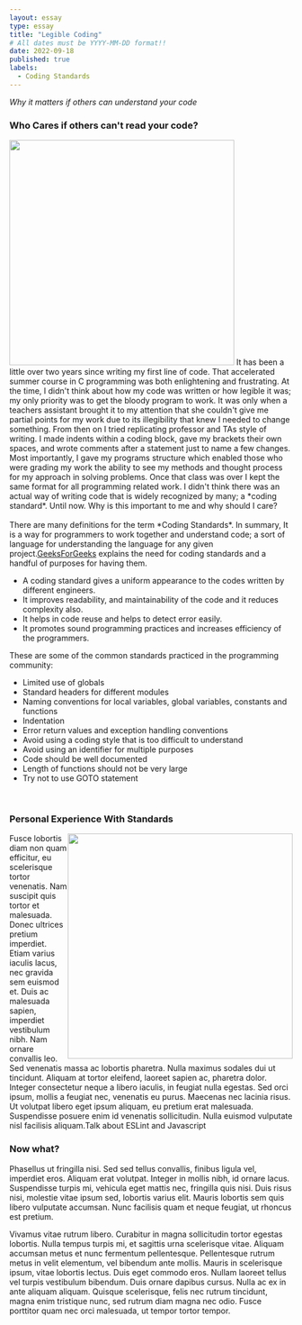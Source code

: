 ```yaml
---
layout: essay
type: essay
title: "Legible Coding"
# All dates must be YYYY-MM-DD format!!
date: 2022-09-18
published: true
labels:
  - Coding Standards
---
```

*Why it matters if others can understand your code*
### Who Cares if others can't read your code?
<div>
  <img width="400px" class="rounded float-start pe-4" src="https://media.giphy.com/media/YC2a09nzvP5yDiD3Jo/giphy.gif">
  It has been a little over two years since writing my first line of code. That accelerated summer course in C programming was both enlightening and  frustrating. At the time, I didn't think about how my code was written or how legible it was; my only priority was to get the bloody program to work. It was only when a teachers assistant brought it to my attention that she couldn't give me partial points for my work due to its illegibility that knew I needed to change something. From then on I tried replicating professor and TAs style of writing. I made indents within a coding block, gave my brackets their own spaces, and wrote comments after a statement just to name a few changes. Most importantly, I gave my programs structure which enabled those who were grading my work the ability to see my methods and thought process for my approach in solving problems. Once that class was over I kept the same format for all programming related work. I didn't think there was an actual way of writing code that is widely recognized by many; a *coding standard*. Until now. Why is this important to me and why should I care?
</div>
<br>
<div>
 There are many definitions for the term *Coding Standards*. In summary, It is a way for programmers to work together and understand code; a sort of language for understanding the language for any given project.<a href="https://www.geeksforgeeks.org/coding-standards-and-guidelines/">GeeksForGeeks</a> explains the need for coding standards and a handful of purposes for having them.
  <ul>
    <li>A coding standard gives a uniform appearance to the codes written by different engineers.</li>   
    <li>It improves readability, and maintainability of the code and it reduces complexity also.</li>
    <li>It helps in code reuse and helps to detect error easily.</li>
    <li>It promotes sound programming practices and increases efficiency of the programmers.</li>
  </ul>
These are some of the common standards practiced in the programming community:
  <ul>
    <li>Limited use of globals</li>
    <li>Standard headers for different modules</li>
    <li>Naming conventions for local variables, global variables, constants and functions</li>
    <li>Indentation</li>
    <li>Error return values and exception handling conventions</li>
    <li>Avoid using a coding style that is too difficult to understand</li>
    <li>Avoid using an identifier for multiple purposes</li>
    <li>Code should be well documented</li>
    <li>Length of functions should not be very large</li>
    <li>Try not to use GOTO statement</li>
  </ul>
</div>
<br>

### Personal Experience With Standards
  <img width="400px" class="text-center pre-4" src="https://media.giphy.com/media/SAAMcPRfQpgyI/giphy.gif" style="float:right;">
  Fusce lobortis diam non quam efficitur, eu scelerisque tortor venenatis. Nam suscipit quis tortor et malesuada. Donec ultrices pretium imperdiet. Etiam varius iaculis lacus, nec gravida sem euismod et. Duis ac malesuada sapien, imperdiet vestibulum nibh. Nam ornare convallis leo. Sed venenatis massa ac lobortis pharetra. Nulla maximus sodales dui ut tincidunt. Aliquam at tortor eleifend, laoreet sapien ac, pharetra dolor. Integer consectetur neque a libero iaculis, in feugiat nulla egestas. Sed orci ipsum, mollis a feugiat nec, venenatis eu purus. Maecenas nec lacinia risus. Ut volutpat libero eget ipsum aliquam, eu pretium erat malesuada. Suspendisse posuere enim id venenatis sollicitudin. Nulla euismod vulputate nisl facilisis aliquam.Talk about ESLint and Javascript
<br>

### Now what?
Phasellus ut fringilla nisi. Sed sed tellus convallis, finibus ligula vel, imperdiet eros. Aliquam erat volutpat. Integer in mollis nibh, id ornare lacus. Suspendisse turpis mi, vehicula eget mattis nec, fringilla quis nisi. Duis risus nisi, molestie vitae ipsum sed, lobortis varius elit. Mauris lobortis sem quis libero vulputate accumsan. Nunc facilisis quam et neque feugiat, ut rhoncus est pretium.

Vivamus vitae rutrum libero. Curabitur in magna sollicitudin tortor egestas lobortis. Nulla tempus turpis mi, et sagittis urna scelerisque vitae. Aliquam accumsan metus et nunc fermentum pellentesque. Pellentesque rutrum metus in velit elementum, vel bibendum ante mollis. Mauris in scelerisque ipsum, vitae lobortis lectus. Duis eget commodo eros. Nullam laoreet tellus vel turpis vestibulum bibendum. Duis ornare dapibus cursus. Nulla ac ex in ante aliquam aliquam. Quisque scelerisque, felis nec rutrum tincidunt, magna enim tristique nunc, sed rutrum diam magna nec odio. Fusce porttitor quam nec orci malesuada, ut tempor tortor tempor.



